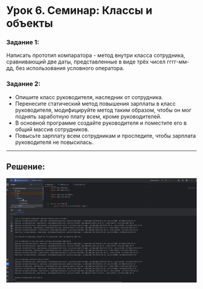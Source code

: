 # Урок 6. Семинар: Классы и объекты

### Задание 1:
Написать прототип компаратора - метод внутри класса сотрудника, сравнивающий две даты, представленные
в виде трёх чисел гггг-мм-дд, без использования условного оператора.

### Задание 2:
- Опишите класс руководителя, наследник от сотрудника.
- Перенесите статический метод повышения зарплаты в класс руководителя, модифицируйте метод таким образом,
  чтобы он мог поднять заработную плату всем, кроме руководителей.
- В основной программе создайте руководителя и поместите его в общий массив сотрудников.
- Повысьте зарплату всем сотрудникам и проследите, чтобы зарплата руководителя не повысилась.
---------------------------------------------------------------------------------------------

## Решение:

![](tasks.jpg)

